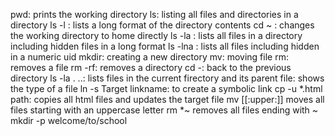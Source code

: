 pwd: prints the working directory
ls: listing all files and directories in a directory
ls -l : lists a long format of the directory contents
cd ~ : changes the working directory to home directly
ls -la : lists all files in a directory including hidden files in a long format
ls -lna : lists all files including hidden in a numeric uid
mkdir: creating a new directory
mv: moving file
rm: removes a file
rm -rf: removes a directory
cd -: back to the previous directory
ls -la . ..: lists files in the current firectory and its parent
file: shows the type of a file
ln -s Target linkname: to create a symbolic link
cp -u *.html path: copies all html files and updates the target file
mv [[:upper:]] moves all files starting with an uppercase letter
rm *~ removes all files ending with ~
mkdir -p welcome/to/school

